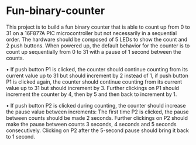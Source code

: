 # Fun-binary-counter
This project is to build a fun binary counter that is able to count up from 0 to 31 on a 16F877A PIC microcontroller but not necessarily in a sequential order. The hardware
should be composed of 5 LEDs to show the count and 2 push buttons.
When powered up, the default behavior for the counter is to count up sequentially from 0 to 31 with a pause of 1 second between the counts.

• If push button P1 is clicked, the counter should continue counting from its current value up to 31 but should increment by 2 instead of 1, if push button P1 is clicked again, the counter should continue counting from its
current value up to 31 but should increment by 3. Further clickings on P1 should increment the counter by 4, then by 5 and then back to increment by 1.

• If push button P2 is clicked during counting, the counter should increase the pause value between increments: The first time P2 is clicked, the pause between counts
should be made 2 seconds. Further clickings on P2 should make the pause between counts 3 seconds, 4 seconds and 5 seconds consecutively. Clicking on P2 after the
5-second pause should bring it back to 1 second.
